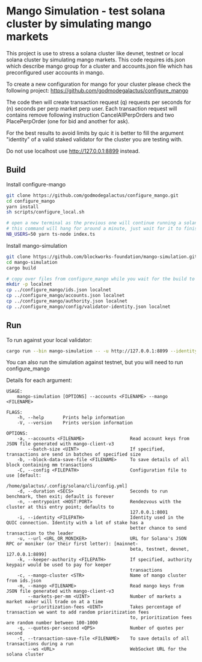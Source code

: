 # Mango Simulation - test solana cluster by simulating mango markets

This project is use to stress a solana cluster like devnet, testnet or local solana cluster by simulating mango markets. This code requires ids.json which describe mango group for a cluster and accounts.json file which has preconfigured user accounts in mango.

To create a new configuration for mango for your cluster please check the following project:
<https://github.com/godmodegalactus/configure_mango>

The code then will create transaction request (q) requests per seconds for (n) seconds per perp market perp user. Each transaction request will contains remove following instruction CancelAllPerpOrders and two PlacePerpOrder (one for bid and another for ask).

For the best results to avoid limits by quic it is better to fill the argument "identity" of a valid staked validator for the cluster you are testing with.

Do not use localhost use http://127.0.0.1:8899 instead.

## Build

Install configure-mango
```sh
git clone https://github.com/godmodegalactus/configure_mango.git
cd configure_mango
yarn install
sh scripts/configure_local.sh

# open a new terminal as the previous one will continue running a solana validator
# this command will hang for around a minute, just wait for it to finish
NB_USERS=50 yarn ts-node index.ts

```

Install mango-simulation
```sh
git clone https://github.com/blockworks-foundation/mango-simulation.git
cd mango-simulation
cargo build

# copy over files from configure_mango while you wait for the build to finish
mkdir -p localnet
cp ../configure_mango/ids.json localnet
cp ../configure_mango/accounts.json localnet
cp ../configure_mango/authority.json localnet
cp ../configure_mango/config/validator-identity.json localnet
```

## Run


To run against your local validator:
```sh
cargo run --bin mango-simulation -- -u http://127.0.0.1:8899 --identity localnet/validator-identity.json --keeper-authority localnet/authority.json --accounts localnet/accounts.json  --mango localnet/ids.json --mango-cluster localnet --duration 10 -q 2 --transaction-save-file tlog.csv --block-data-save-file blog.csv
```

You can also run the simulation against testnet, but you will need to run configure_mango 

Details for each argument:
```
USAGE:
    mango-simulation [OPTIONS] --accounts <FILENAME> --mango <FILENAME>

FLAGS:
    -h, --help       Prints help information
    -V, --version    Prints version information

OPTIONS:
    -a, --accounts <FILENAME>                 Read account keys from JSON file generated with mango-client-v3
        --batch-size <UINT>                   If specified, transactions are send in batches of specified size
    -b, --block-data-save-file <FILENAME>     To save details of all block containing mm transactions
    -C, --config <FILEPATH>                   Configuration file to use [default:
                                              /home/galactus/.config/solana/cli/config.yml]
    -d, --duration <SECS>                     Seconds to run benchmark, then exit; default is forever
    -n, --entrypoint <HOST:PORT>              Rendezvous with the cluster at this entry point; defaults to
                                              127.0.0.1:8001
    -i, --identity <FILEPATH>                 Identity used in the QUIC connection. Identity with a lot of stake has a
                                              better chance to send transaction to the leader
    -u, --url <URL_OR_MONIKER>                URL for Solana's JSON RPC or moniker (or their first letter): [mainnet-
                                              beta, testnet, devnet, 127.0.0.1:8899]
    -k, --keeper-authority <FILEPATH>         If specified, authority keypair would be used to pay for keeper
                                              transactions
    -c, --mango-cluster <STR>                 Name of mango cluster from ids.json
    -m, --mango <FILENAME>                    Read mango keys from JSON file generated with mango-client-v3
        --markets-per-mm <UINT>               Number of markets a market maker will trade on at a time
        --prioritization-fees <UINT>          Takes percentage of transaction we want to add random prioritization fees
                                              to, prioritization fees are random number between 100-1000
    -q, --quotes-per-second <QPS>             Number of quotes per second
    -t, --transaction-save-file <FILENAME>    To save details of all transactions during a run
        --ws <URL>                            WebSocket URL for the solana cluster

```
